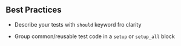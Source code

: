 ## Best Practices

- Describe your tests with `should` keyword fro clarity

- Group common/reusable test code in a `setup` or `setup_all` block
